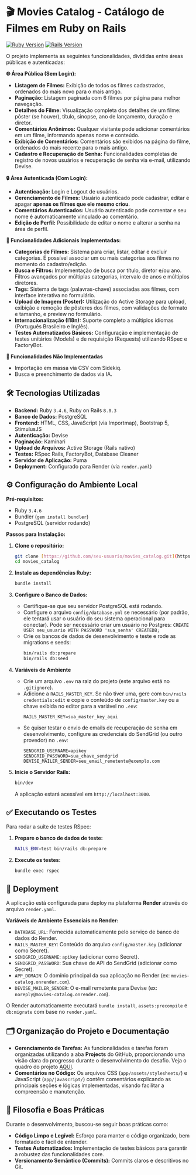 # 🎬 Movies Catalog - Catálogo de Filmes em Ruby on Rails

[![Ruby Version](https://img.shields.io/badge/Ruby-3.4.6-red.svg)](.ruby-version)
[![Rails Version](https://img.shields.io/badge/Rails-8.0.3-blue.svg)](Gemfile.lock)

O projeto implementa as seguintes funcionalidades, divididas entre áreas públicas e autenticadas:

**🌐 Área Pública (Sem Login):**

* **Listagem de Filmes:** Exibição de todos os filmes cadastrados, ordenados do mais novo para o mais antigo.
* **Paginação:** Listagem paginada com 6 filmes por página para melhor navegação.
* **Detalhes do Filme:** Visualização completa dos detalhes de um filme: pôster (se houver), título, sinopse, ano de lançamento, duração e diretor.
* **Comentários Anônimos:** Qualquer visitante pode adicionar comentários em um filme, informando apenas nome e conteúdo.
* **Exibição de Comentários:** Comentários são exibidos na página do filme, ordenados do mais recente para o mais antigo.
* **Cadastro e Recuperação de Senha:** Funcionalidades completas de registro de novos usuários e recuperação de senha via e-mail, utilizando Devise.

**🔒 Área Autenticada (Com Login):**

* **Autenticação:** Login e Logout de usuários.
* **Gerenciamento de Filmes:** Usuário autenticado pode cadastrar, editar e apagar **apenas os filmes que ele mesmo criou**.
* **Comentários Autenticados:** Usuário autenticado pode comentar e seu nome é automaticamente vinculado ao comentário.
* **Edição de Perfil:** Possibilidade de editar o nome e alterar a senha na área de perfil.

**🌟 Funcionalidades Adicionais Implementadas:**

* **Categorias de Filmes:** Sistema para criar, listar, editar e excluir categorias. É possível associar um ou mais categorias aos filmes no momento do cadastro/edição.
* **Busca e Filtros:** Implementação de busca por título, diretor e/ou ano. Filtros avançados por múltiplas categorias, intervalo de anos e múltiplos diretores.
* **Tags:** Sistema de tags (palavras-chave) associadas aos filmes, com interface interativa no formulário.
* **Upload de Imagem (Poster):** Utilização do Active Storage para upload, exibição e remoção de pôsteres dos filmes, com validações de formato e tamanho, e preview no formulário.
* **Internacionalização (I18n):** Suporte completo a múltiplos idiomas (Português Brasileiro e Inglês).
* **Testes Automatizados Básicos:** Configuração e implementação de testes unitários (Models) e de requisição (Requests) utilizando RSpec e FactoryBot.

**🚧 Funcionalidades Não Implementadas**

* Importação em massa via CSV com Sidekiq.
* Busca e preenchimento de dados via IA.

## 🛠️ Tecnologias Utilizadas

* **Backend:** Ruby `3.4.6`, Ruby on Rails `8.0.3`
* **Banco de Dados:** PostgreSQL
* **Frontend:** HTML, CSS, JavaScript (via Importmap), Bootstrap 5, StimulusJS
* **Autenticação:** Devise
* **Paginação:** Kaminari
* **Upload de Arquivos:** Active Storage (Rails nativo)
* **Testes:** RSpec Rails, FactoryBot, Database Cleaner
* **Servidor de Aplicação:** Puma
* **Deployment:** Configurado para Render (via `render.yaml`)

## ⚙️ Configuração do Ambiente Local

**Pré-requisitos:**

* Ruby `3.4.6`
* Bundler (`gem install bundler`)
* PostgreSQL (servidor rodando)

**Passos para Instalação:**

1.  **Clone o repositório:**
    ```bash
    git clone [https://github.com/seu-usuario/movies_catalog.git](https://github.com/seu-usuario/movies_catalog.git)
    cd movies_catalog
    ```

2.  **Instale as dependências Ruby:**
    ```bash
    bundle install
    ```

3.  **Configure o Banco de Dados:**
    * Certifique-se que seu servidor PostgreSQL está rodando.
    * Configure o arquivo `config/database.yml` se necessário (por padrão, ele tentará usar o usuário do seu sistema operacional para conectar). Pode ser necessário criar um usuário no Postgres: `CREATE USER seu_usuario WITH PASSWORD 'sua_senha' CREATEDB;`
    * Crie os bancos de dados de desenvolvimento e teste e rode as migrations e seeds:
        ```bash
        bin/rails db:prepare
        bin/rails db:seed
        ```

4.  **Variáveis de Ambiente**
    * Crie um arquivo `.env` na raiz do projeto (este arquivo está no `.gitignore`).
    * Adicione a `RAILS_MASTER_KEY`. Se não tiver uma, gere com `bin/rails credentials:edit` e copie o conteúdo de `config/master.key` ou a chave exibida no editor para a variável no `.env`:
        ```dotenv
        RAILS_MASTER_KEY=sua_master_key_aqui
        ```
    * Se quiser testar o envio de emails de recuperação de senha em desenvolvimento, configure as credenciais do SendGrid (ou outro provedor) no `.env`:
        ```dotenv
        SENDGRID_USERNAME=apikey
        SENDGRID_PASSWORD=sua_chave_sendgrid
        DEVISE_MAILER_SENDER=seu_email_remetente@exemplo.com
        ```

5.  **Inicie o Servidor Rails:**
    ```bash
    bin/dev
    ```
   
    A aplicação estará acessível em `http://localhost:3000`.

## ✅ Executando os Testes

Para rodar a suíte de testes RSpec:

1.  **Prepare o banco de dados de teste:**
    ```bash
    RAILS_ENV=test bin/rails db:prepare
    ```

2.  **Execute os testes:**
    ```bash
    bundle exec rspec
    ```

## 🚀 Deployment

A aplicação está configurada para deploy na plataforma **Render** através do arquivo `render.yaml`.

**Variáveis de Ambiente Essenciais no Render:**

* `DATABASE_URL`: Fornecida automaticamente pelo serviço de banco de dados do Render.
* `RAILS_MASTER_KEY`: Conteúdo do arquivo `config/master.key` (adicionar como Secret).
* `SENDGRID_USERNAME`: `apikey` (adicionar como Secret).
* `SENDGRID_PASSWORD`: Sua chave de API do SendGrid (adicionar como Secret).
* `APP_DOMAIN`: O domínio principal da sua aplicação no Render (ex: `movies-catalog.onrender.com`).
* `DEVISE_MAILER_SENDER`: O e-mail remetente para Devise (ex: `noreply@movies-catalog.onrender.com`).

O Render automaticamente executará `bundle install`, `assets:precompile` e `db:migrate` com base no `render.yaml`.

## 🗂️ Organização do Projeto e Documentação

* **Gerenciamento de Tarefas:** As funcionalidades e tarefas foram organizadas utilizando a aba **Projects** do GitHub, proporcionando uma visão clara do progresso durante o desenvolvimento do desafio. Veja o quadro do projeto [AQUI](https://github.com/users/rafaelsales03/projects/2/views/1).
* **Comentários no Código:** Os arquivos CSS (`app/assets/stylesheets/`) e JavaScript (`app/javascript/`) contêm comentários explicando as principais seções e lógicas implementadas, visando facilitar a compreensão e manutenção.

## 🎨 Filosofia e Boas Práticas

Durante o desenvolvimento, buscou-se seguir boas práticas como:

* **Código Limpo e Legível:** Esforço para manter o código organizado, bem formatado e fácil de entender.
* **Testes Automatizados:** Implementação de testes básicos para garantir a robustez das funcionalidades core.
* **Versionamento Semântico (Commits):** Commits claros e descritivos no Git.
